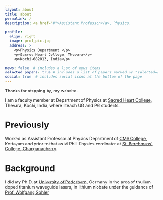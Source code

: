```yaml
---
layout: about
title: about
permalink: /
description: <a href="#">Assistant Professor</a>, Physics.

profile:
  align: right
  image: prof_pic.jpg
  address: >
    <p>Physics Department </p>
    <p>Sacred Heart College, Thevara</p>
    <p>Kochi-682013, India</p>

news: false  # includes a list of news items
selected_papers: true # includes a list of papers marked as "selected={true}"
social: true  # includes social icons at the bottom of the page
---
```

Thanks for stepping by, my website.

I am a faculty member at Department of Physics at [Sacred Heart College](www.shcollege.ac.in), Thevara, Kochi, India, where I teach UG and PG students.

# Previously
Worked as Assistant Professor at Physics Department of [CMS College](www.cmscollege.ac.in), Kottayam and prior to that as M.Phil. Physics cordinator at [St. Berchmans' College, Changanacherry](www.sbcollege.ac.in).

# Background
I did my Ph.D. at [University of Paderborn](www.upb.de), Germany in the area of thulium doped titanium waveguide lasers, in lithium niobate under the guidance of [Prof. Wolfgang Sohler](https://physik.uni-paderborn.de/en/alumni/sohler).


<!--  
Write your biography here. Tell the world about yourself. Link to your favorite [subreddit](http://reddit.com){:target="\_blank"}. You can put a picture in, too. The code is already in, just name your picture `prof_pic.jpg` and put it in the `img/` folder.

# Put your address / P.O. box / other info right below your picture. You can also disable any these elements by editing `profile` property of the YAML header of your `_pages/about.md`. Edit `_bibliography/papers.bib` and Jekyll will render your [publications page](/al-folio/publications/) automatically.

# Link to your social media connections, too. This theme is set up to use [Font Awesome icons](http://fortawesome.github.io/Font-Awesome/){:target="\_blank"} and [Academicons](https://jpswalsh.github.io/academicons/){:target="\_blank"}, like the ones below. Add your Facebook, Twitter, LinkedIn, Google Scholar, or just disable all of them. 
-->
